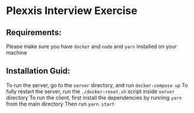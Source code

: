 # Plexxis Interview Exercise

## Requirements:
Please make sure you have `docker` and `node` and `yarn` installed on your machine

## Installation Guid:
To run the server, go to the `server` directory, and run `docker-compose up`
To fully restart the server, run the `./docker-reset.sh` script inside `server` directory
To run the client, first install the dependencies by running `yarn` from the main directory
Then run `yarn start`
